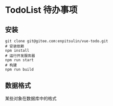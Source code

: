 # TodoList 待办事项

## 安装

```shell
git clone git@gitee.com:enpitsulin/vue-todo.git
# 安装依赖
npm install
# 运行开发服务器
npm run start
# 构建
npm run build
```


## 数据格式

某些对象在数据库中的格式
